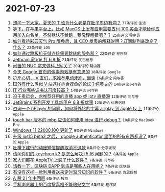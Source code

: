 # 2021-07-23

1. [想问一下大家，夏天的 T 恤为什么老是在肚子周边有洞？](https://www.v2ex.com/t/791197) `77条评论` `生活`
1. [等下，在苹果平台上，比如 MacOS 上发布应用需要支付 100 美金才能给你应用加入白名单，不然默认不给跑，我没理解错吧？？](https://www.v2ex.com/t/791227) `25条评论` `程序员`
1. [如何看待彩云天气 Pro 限免后，其 CEO 发表的解释说明？订阅制到底改变了什么？](https://www.v2ex.com/t/791275) `22条评论` `iOS`
1. [如何通过跳板机无缝连接需要跳转的服务器？](https://www.v2ex.com/t/791209) `22条评论` `程序员`
1. [Jetbrain 家 ide 打 6.8 折](https://www.v2ex.com/t/791203) `21条评论` `优惠信息`
1. [闲置的 NUC 拿来做科*上*网关了](https://www.v2ex.com/t/791221) `20条评论` `路由器`
1. [今天 Google 首页的像素游戏挺有意思的](https://www.v2ex.com/t/791225) `18条评论` `Google`
1. [护牙心切， V 友们，求推荐电动牙刷，谢谢](https://www.v2ex.com/t/791259) `16条评论` `问与答`
1. [国外有什么类似 V 站这样适合摸鱼的论坛？纯英文的](https://www.v2ex.com/t/791245) `14条评论` `问与答`
1. [IT 行业哪些证书认可度较高？](https://www.v2ex.com/t/791211) `14条评论` `问与答`
1. [迫于奥运会，求推荐好用的直播 app 或 iptv 直播源](https://www.v2ex.com/t/791246) `12条评论` `问与答`
1. [JetBrains 系列开发工具新用户 6.8 折优惠](https://www.v2ex.com/t/791206) `12条评论` `优惠信息`
1. [咨询一个 nPlayer 的问题，如何将外接的字幕 airplay 到 apple tv 上](https://www.v2ex.com/t/791223) `11条评论` `Apple`
1. [touch bar 版本的 mbp 应该如何使用 idea 进行 debug？](https://www.v2ex.com/t/791247) `10条评论` `MacBook Pro`
1. [Windows 11 22000.100 更新了](https://www.v2ex.com/t/791231) `9条评论` `Windows`
1. [升级 ios15 beta3 之后， google authenticator 里面的所有东西都没了](https://www.v2ex.com/t/791260) `8条评论` `Apple`
1. [吐槽下建行的动账短信提醒取消不退款](https://www.v2ex.com/t/791208) `8条评论` `分享发现`
1. [请问你们的 keychron k2 是怎么解决 f5 f6 问题的？](https://www.v2ex.com/t/791196) `8条评论` `Apple`
1. [家人们都在 AppleTV 上装了什么软件？](https://www.v2ex.com/t/791269) `7条评论` `问与答`
1. [请教一下，区块链 DAPP 到底是哪些人在用呢？](https://www.v2ex.com/t/791238) `7条评论` `区块链`
1. [有没有这样一款利用推送来定时温习知识的软件？](https://www.v2ex.com/t/791272) `6条评论` `奇思妙想`
1. [A 股 21 年中回顾](https://www.v2ex.com/t/791271) `6条评论` `投资`
1. [手机浏览器上的百度搜索框不能粘贴文字](https://www.v2ex.com/t/791249) `6条评论` `程序员`
